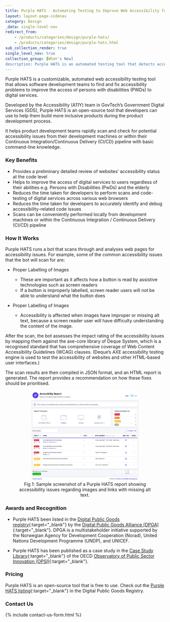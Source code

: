 ```yaml
---
title: Purple HATS - Automating Testing to Improve Web Accessibility for Apps and Websites
layout: layout-page-sidenav
category: Design
_data: single-level-nav
redirect_from:
    - /products/categories/design/purple-hats/
    - /products/categories/design/purple-hats.html
sub_collection_render: true
single_level_nav: true
collection_group: [What's New]
description: Purple HATS is an automated testing tool that detects accessibility issues, helping developers to build more inclusive digital products.
---
```



Purple HATS is a customizable, automated web accessibility testing tool that allows software development teams to find and fix accessibility problems to improve the access of persons with disabilities (PWDs) to digital services.

Developed by the Accessibility (A11Y) team in GovTech’s Government Digital Services (GDS), Purple HATS is an open-source tool  that developers can use to help them build more inclusive products during the product development process. 

It helps product development teams rapidly scan and check for potential accessibility issues from their development machines or within their Continuous Integration/Continuous Delivery (CI/CD) pipeline with basic command-line knowledge.

### Key Benefits

- Provides a preliminary detailed review of websites’ accessibility status at the code level
- Helps to improve the access of digital services to users regardless of their abilities e.g. Persons with Disabilities (PwDs) and the elderly
- Reduces the time taken for developers to perform scans and code-testing of digital services across various web browsers
- Reduces the time taken for developers to accurately identify and debug accessibility-related code issues
- Scans can be conveniently performed locally from development machines or within the Continuous Integration / Continuous Delivery (CI/CD) pipeline

### How It Works

Purple HATS runs a bot that scans through and analyses web pages for accessibility issues. For example, some of the common accessibility issues that the bot will scan for are:

- Proper Labelling of Images
  - These are important as it affects how a button is read by assistive technologies such as screen readers
  - If a button is improperly labelled, screen reader users will not be able to understand what the button does

- Proper Labelling of Images
  - Accessibility is affected when images have improper or missing alt text, because a screen reader user will have difficulty understanding the content of the image.

After the scan, the bot assesses the impact rating of the accessibility issues by mapping them against the axe-core library of Deque System, which is a recognised standard that has comprehensive coverage of Web Content Accessibility Guidelines (WCAG) clauses. (Deque’s AXE accessibility testing engine is used to test the accessibility of websites and other HTML-based user interfaces.)

The scan results are then compiled in JSON format, and an HTML report is generated. The report provides a recommendation on how these fixes should be prioritised.

<figure style="text-align: center">
  <img src="/assets/img/purple-hats-accessibility-report-new.png" width="80%" height="80%" />
	  <figcaption>Fig 1: Sample screenshot of a Purple HATS report showing accessibility issues regarding images and links with missing alt text.</figcaption>
</figure>

### Awards and Recognition

- Purple HATS been listed in the [Digital Public Goods registry](https://digitalpublicgoods.net/registry/purple-hats.html){:target="\_blank"} by the [Digital Public Goods Alliance (DPGA)](https://digitalpublicgoods.net/who-we-are/){:target="\_blank"}. DPGA is a multistakeholder initiative supported by the Norwegian Agency for Development Cooperation (Norad), United Nations Development Programme (UNDP), and UNICEF.

- Purple HATS has been published as a case study in the [Case Study Library](https://oecd-opsi.org/innovations/purple-hats/){:target="\_blank"} of the OECD [Observatory of Public Sector Innovation (OPSI)](https://oecd-opsi.org){:target="\_blank"}.

### Pricing

Purple HATS is an open-source tool that is free to use. Check out the [Purple HATS listing](https://digitalpublicgoods.net/registry/purple-hats.html){:target="\_blank"} in the Digital Public Goods Registry.

### Contact Us

{% include contact-us-form.html %} 

